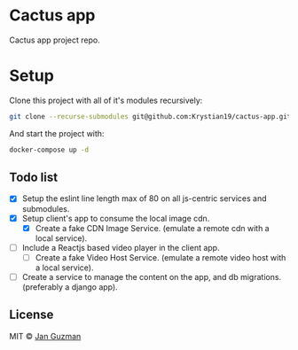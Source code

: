 # Cactus app
Cactus app project repo.

# Setup

Clone this project with all of it's modules recursively:

```sh
git clone --recurse-submodules git@github.com:Krystian19/cactus-app.git
```

And start the project with:
```sh
docker-compose up -d
```

## Todo list

- [x] Setup the eslint line length max of 80 on all js-centric services and submodules.
- [x] Setup client's app to consume the local image cdn.
    - [x] Create a fake CDN Image Service. (emulate a remote cdn with a local service).
- [ ] Include a Reactjs based video player in the client app.
    - [ ] Create a fake Video Host Service. (emulate a remote video host with a local service).
- [ ] Create a service to manage the content on the app, and db migrations. (preferably a django app).
<!-- - [x] Venus -->

## License
MIT © [Jan Guzman](https://github.com/Krystian19)
